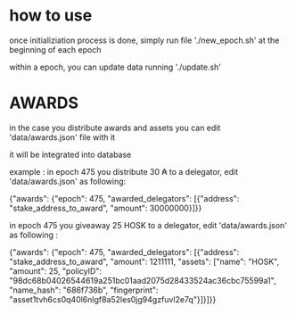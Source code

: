 # how to use

once initializiation process is done, simply run file './new_epoch.sh' at the beginning of each epoch

within a epoch, you can update data running './update.sh'


# AWARDS
in the case you distribute awards and assets you can edit 'data/awards.json' file with it

it will be integrated into database

example :
in epoch 475 you distribute 30 &#8371; to a delegator, edit 'data/awards.json' as following:

{"awards": {"epoch": 475, "awarded_delegators": [{"address": "stake_address_to_award", "amount": 30000000}]}}


in epoch 475 you giveaway 25 HOSK to a delegator, edit 'data/awards.json' as following :

{"awards": {"epoch": 475, "awarded_delegators": [{"address": "stake_address_to_award", "amount": 1211111, "assets": ["name": "HOSK", "amount": 25, "policyID": "98dc68b04026544619a251bc01aad2075d28433524ac36cbc75599a1", "name_hash": "686f736b", "fingerprint": "asset1tvh6cs0q40l6nlgf8a52les0jg94gzfuvl2e7q"}]}]}}
